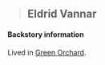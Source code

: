 >## Eldrid Vannar

#### Backstory information

Lived in [Green Orchard](../../Locations/Green%20Orchard.md). 